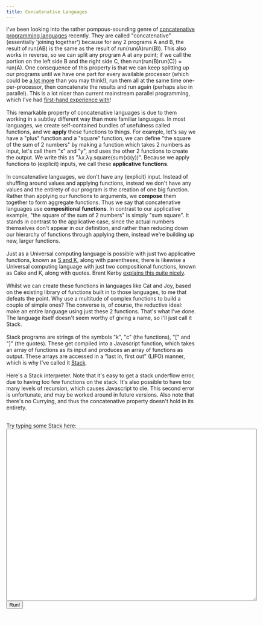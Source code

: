 ```yaml
---
title: Concatenative Languages
---
```

I&#39;ve been looking into the rather pompous-sounding genre of <a href="http://en.wikipedia.org/wiki/Concatenative_programming_language" rel="" target="_blank" title="concatenative programming languages: (this link will open in a new window)">concatenative programming languages</a> recently. They are called &quot;concatenative&quot; (essentially &#39;joining together&#39;) because for any 2 programs A and B, the result of run(AB) is the same as the result of run(run(A)run(B)). This also works in reverse, so we can split any program A at any point; if we call the portion on the left side B and the right side C, then run(run(B)run(C)) = run(A). One consequence of this property is that we can keep splitting up our programs until we have one part for every available processor (which could be <a href="http://en.wikipedia.org/wiki/Graphics_processing_unit" rel="" target="_blank" title="a lot more: (this link will open in a new window)">a lot more</a> than you may think!), run them all at the same time one-per-processor, then concatenate the results and run again (perhaps also in parallel). This is a lot nicer than current mainstream parallel programming, which I&#39;ve had <a href="/git/gpu-simulations" rel="" target="_blank" title="first-hand experience with: (this link will open in a new window)">first-hand experience with</a>!<br />
<br />
This remarkable property of concatenative languages is due to them working in a subtley different way than more familiar languages. In most languages, we create self-contained bundles of usefulness called functions, and we <b>apply</b> these functions to things. For example, let&#39;s say we have a &quot;plus&quot; function and a &quot;square&quot; function, we can define &quot;the square of the sum of 2 numbers&quot; by making a function which takes 2 numbers as input, let&#39;s call them &quot;x&quot; and &quot;y&quot;, and uses the other 2 functions to create the output. We write this as &quot;&lambda;x.&lambda;y.square(sum(x)(y))&quot;. Because we apply functions to (explicit) inputs, we call these <b>applicative functions</b>.<br />
<br />
In concatenative languages, we don&#39;t have any (explicit) input. Instead of shuffling around values and applying functions, instead we don&#39;t have any values and the entirety of our program is the creation of one big function. Rather than applying our functions to arguments, we <b>compose</b> them together to form aggregate functions. Thus we say that concatenative languages use <b>compositional functions</b>. In contrast to our applicative example, &quot;the square of the sum of 2 numbers&quot; is simply &quot;sum square&quot;. It stands in contrast to the applicative case, since the actual numbers themselves don&#39;t appear in our definition, and rather than reducing down our hierarchy of functions through applying them, instead we&#39;re building up new, larger functions.<br />
<br />
Just as a Universal computing language is possible with just two applicative functions, known as <a href="http://en.wikipedia.org/wiki/SKI_combinator_calculus" rel="" target="_blank" title="S and K: (this link will open in a new window)">S and K</a>, along with parentheses; there is likewise a Universal computing language with just two compositional functions, known as Cake and K, along with quotes. Brent Kerby <a href="http://tunes.org/~iepos/joy.html" rel="" target="_blank" title="explains this quite nicely: (this link will open in a new window)">explains this quite nicely</a>.<br />
<br />
Whilst we can create these functions in languages like Cat and Joy, based on the existing library of functions built in to those languages, to me that defeats the point. Why use a multitude of complex functions to build a couple of simple ones? The converse is, of course, the reductive ideal: make an entire language using just these 2 functions. That&#39;s what I&#39;ve done. The language itself doesn&#39;t seem worthy of giving a name, so I&#39;ll just call it Stack.<br />
<br />
Stack programs are strings of the symbols &quot;k&quot;, &quot;c&quot; (the functions), &quot;[&quot; and &quot;]&quot; (the quotes). These get compiled into a Javascript function, which takes an array of functions as its input and produces an array of functions as output. These arrays are accessed in a &quot;last in, first out&quot; (LIFO) manner, which is why I&#39;ve called it <a href="http://en.wikipedia.org/wiki/Stack_(abstract_data_type)" rel="" target="_blank" title="Stack: (this link will open in a new window)">Stack</a>.<br />
<br />
Here&#39;s a Stack interpreter. Note that it&#39;s easy to get a stack underflow error, due to having too few functions on the stack. It&#39;s also possible to have too many levels of recursion, which causes Javascript to die. This second error is unfortunate, and may be worked around in future versions. Also note that there&#39;s no Currying, and thus the concatenative property doesn&#39;t hold in its entirety.<br />
<br />

<script type="text/javascript" src="/js/jquery.js"></script>
<script type="text/javascript" src="/js/stack.js"></script>

<form action="" id="stackform" type="get">
    <label for="text">Try typing some Stack here:</label>
    <br />
    <textarea cols="80" id="text" rows="30" type="text"></textarea>
    <br />
    <button id="run">Run!</button>
</form>
<script type="text/javascript"> // <![CDATA[
    $('#run').click(function() {
        var formatted = s(
            $('#text').val()
        )([]).toString();
        $('#output').text(formatted);
        return false;
    });
// ]]> </script>
<a id="output" style="border: solid white 1px; display: block;">&nbsp;</a>
